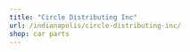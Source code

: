 ```yaml
---
title: "Circle Distributing Inc"
url: /indianapolis/circle-distributing-inc/
shop: car parts
---
```

